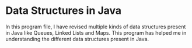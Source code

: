 # Data Structures in Java

In this program file, I have revised multiple kinds of data structures present in Java like Queues, Linked Lists and Maps. This program has helped me in understanding the different data structures present in Java.
